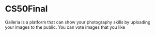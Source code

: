 # CS50Final

Galleria is a platform that can show your photography skills by uploading your images to the public. You can vote images that you like
